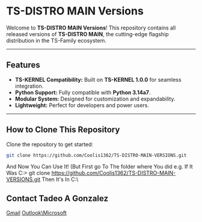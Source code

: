 # TS-DISTRO MAIN Versions

Welcome to **TS-DISTRO MAIN Versions**! This repository contains all released versions of **TS-DISTRO MAIN**, the cutting-edge flagship distribution in the TS-Family ecosystem.

---

## Features
- **TS-KERNEL Compatibility:** Built on **TS-KERNEL 1.0.0** for seamless integration.
- **Python Support:** Fully compatible with **Python 3.14a7**.
- **Modular System:** Designed for customization and expandability.
- **Lightweight:** Perfect for developers and power users.

---

## How to Clone This Repository

Clone the repository to get started:
```bash
git clone https://github.com/Coolis1362/TS-DISTRO-MAIN-VERSIONS.git
```

And Now You Can Use It! (But First go To The folder where You did e.g. If It Was C:\> git clone https://github.com/Coolis1362/TS-DISTRO-MAIN-VERSIONS.git Then It's In C:\

## Contact Tadeo A Gonzalez

[Gmail](tadeotherocketbuilder@gmail.com)
[Outlook\Microsoft](tadeotherocketbuilder@outlook.com)
